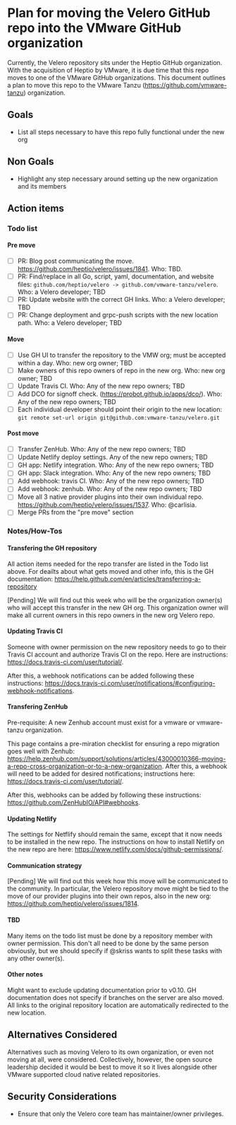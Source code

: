 # Plan for moving the Velero GitHub repo into the VMware GitHub organization

Currently, the Velero repository sits under the Heptio GitHub organization. With the acquisition of Heptio by VMware, it is due time that this repo moves to one of the VMware GitHub organizations. This document outlines a plan to move this repo to the VMware Tanzu (https://github.com/vmware-tanzu) organization.

## Goals

- List all steps necessary to have this repo fully functional under the new org

## Non Goals

- Highlight any step necessary around setting up the new organization and its members

## Action items

### Todo list

#### Pre move

- [ ] PR: Blog post communicating the move. https://github.com/heptio/velero/issues/1841. Who: TBD.
- [ ] PR: Find/replace in all Go, script, yaml, documentation, and website files: `github.com/heptio/velero -> github.com/vmware-tanzu/velero`. Who: a Velero developer; TBD
- [ ] PR: Update website with the correct GH links. Who: a Velero developer; TBD
- [ ] PR: Change deployment and grpc-push scripts with the new location path. Who: a Velero developer; TBD

#### Move

- [ ] Use GH UI to transfer the repository to the VMW org; must be accepted within a day. Who: new org owner; TBD
- [ ] Make owners of this repo owners of repo in the new org. Who: new org owner; TBD
- [ ] Update Travis CI. Who: Any of the new repo owners; TBD
- [ ] Add DCO for signoff check. (https://probot.github.io/apps/dco/). Who: Any of the new repo owners; TBD
- [ ] Each individual developer should point their origin to the new location: `git remote set-url origin git@github.com:vmware-tanzu/velero.git`

#### Post move

- [ ] Transfer ZenHub. Who: Any of the new repo owners; TBD
- [ ] Update Netlify deploy settings. Any of the new repo owners; TBD
- [ ] GH app: Netlify integration. Who: Any of the new repo owners; TBD
- [ ] GH app: Slack integration. Who: Any of the new repo owners; TBD
- [ ] Add webhook: travis CI. Who: Any of the new repo owners; TBD
- [ ] Add webhook: zenhub. Who: Any of the new repo owners; TBD
- [ ] Move all 3 native provider plugins into their own individual repo. https://github.com/heptio/velero/issues/1537. Who: @carlisia.
- [ ] Merge PRs from the "pre move" section

### Notes/How-Tos

#### Transfering the GH repository

All action items needed for the repo transfer are listed in the Todo list above. For deailts about what gets moved and other info, this is the GH documentation: https://help.github.com/en/articles/transferring-a-repository

[Pending] We will find out this week who will be the organization owner(s) who will accept this transfer in the new GH org. This organization owner will make all current owners in this repo owners in the new org Velero repo.

#### Updating Travis CI

Someone with owner permission on the new repository needs to go to their Travis CI account and authorize Travis CI on the repo. Here are instructions: https://docs.travis-ci.com/user/tutorial/.

After this, a webhook notifications can be added following these instructions: https://docs.travis-ci.com/user/notifications/#configuring-webhook-notifications.

#### Transfering ZenHub

Pre-requisite: A new Zenhub account must exist for a vmware or vmware-tanzu organization.

This page contains a pre-miration checklist for ensuring a repo migration goes well with Zenhub: https://help.zenhub.com/support/solutions/articles/43000010366-moving-a-repo-cross-organization-or-to-a-new-organization. After this, a webhook will need to be added for desired notifications; instructions here: https://docs.travis-ci.com/user/tutorial/.

After this, webhooks can be added by following these instructions: https://github.com/ZenHubIO/API#webhooks.

#### Updating Netlify

The settings for Netflify should remain the same, except that it now needs to be installed in the new repo. The instructions on how to install Netlify on the new repo are here: https://www.netlify.com/docs/github-permissions/.

#### Communication strategy

[Pending] We will find out this week how this move will be communicated to the community. In particular, the Velero repository move might be tied to the move of our provider plugins into their own repos, also in the new org: https://github.com/heptio/velero/issues/1814.

#### TBD

Many items on the todo list must be done by a repository member with owner permission. This don't all need to be done by the same person obviously, but we should specify if @skriss wants to split these tasks with any other owner(s).

#### Other notes

Might want to exclude updating documentation prior to v0.10.
GH documentation does not specify if branches on the server are also moved.
All links to the original repository location are automatically redirected to the new location.

## Alternatives Considered

Alternatives such as moving Velero to its own organization, or even not moving at all, were considered. Collectively, however, the open source leadership decided it would be best to move it so it lives alongside other VMware supported cloud native related repositories.

## Security Considerations

- Ensure that only the Velero core team has maintainer/owner privileges.
